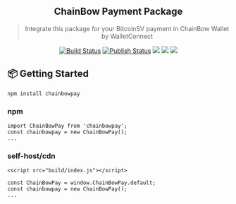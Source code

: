  <div align="center">
  <h2>ChainBow Payment Package</h2>
  <blockquote>Integrate this package for your BitcoinSV payment in ChainBow Wallet by WalletConnect</blockquote>

 <a href="https://github.com/hodgef/ts-library-boilerplate-basic/actions"><img alt="Build Status" src="https://github.com/hodgef/ts-library-boilerplate-basic/workflows/Build/badge.svg?color=green" /></a> <a href="https://github.com/hodgef/ts-library-boilerplate-basic/actions"> <img alt="Publish Status" src="https://github.com/hodgef/ts-library-boilerplate-basic/workflows/Publish/badge.svg?color=green" /></a> <img src="https://img.shields.io/david/hodgef/ts-library-boilerplate-basic.svg" /> <a href="https://david-dm.org/hodgef/ts-library-boilerplate-basic?type=dev"><img src="https://img.shields.io/david/dev/hodgef/ts-library-boilerplate-basic.svg" /></a> <img src="https://api.dependabot.com/badges/status?host=github&repo=hodgef/ts-library-boilerplate-basic" />
</div>

## 📦 Getting Started

```
npm install chainbowpay
```

### npm

```
import ChainBowPay from 'chainbowpay';
const chainbowpay = new ChainBowPay();
...
```

### self-host/cdn

```
<script src="build/index.js"></script>

const ChainBowPay = window.ChainBowPay.default;
const chainbowpay = new ChainBowPay();
...
```
